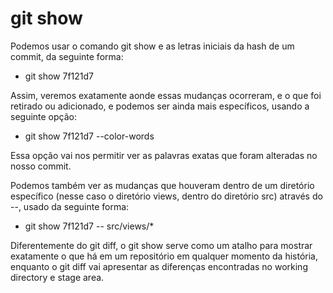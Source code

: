 # git show

Podemos usar o comando git show e as letras iniciais da hash de um commit, da seguinte forma:

* git show 7f121d7

Assim, veremos exatamente aonde essas mudanças ocorreram, e o que foi retirado ou adicionado, e podemos ser ainda mais específicos, usando a seguinte opção:

* git show 7f121d7 --color-words

Essa opção vai nos permitir ver as palavras exatas que foram alteradas no nosso commit.

Podemos também ver as mudanças que houveram dentro de um diretório específico (nesse caso o diretório views, dentro do diretório src) através do --, usado da seguinte forma:

* git show 7f121d7 -- src/views/*

Diferentemente do git diff, o git show serve como um atalho para mostrar exatamente o que há em um repositório em qualquer momento da história, enquanto o git diff vai apresentar as diferenças encontradas no working directory e stage area.